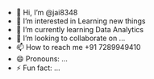 - 👋 Hi, I’m @jai8348
- 👀 I’m interested in Learning new things 
- 🌱 I’m currently learning Data Analytics 
- 💞️ I’m looking to collaborate on ...
- 📫 How to reach me +91 7289949410
- 😄 Pronouns: ...
- ⚡ Fun fact: ...

<!---
jai8348/jai8348 is a ✨ special ✨ repository because its `README.md` (this file) appears on your GitHub profile.
You can click the Preview link to take a look at your changes.
--->
